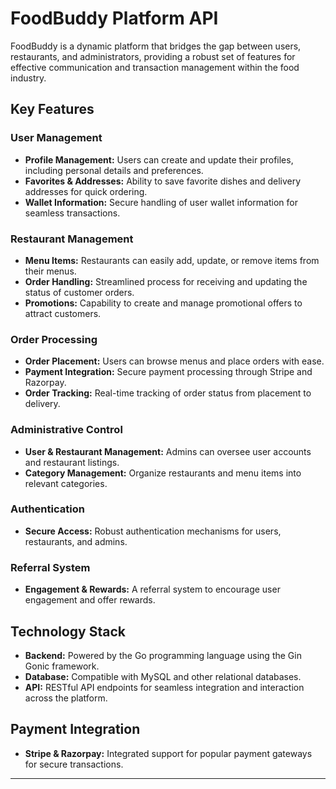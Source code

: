 # FoodBuddy Platform API

FoodBuddy is a dynamic platform that bridges the gap between users, restaurants, and administrators, providing a robust set of features for effective communication and transaction management within the food industry.

## Key Features

### User Management
- **Profile Management:** Users can create and update their profiles, including personal details and preferences.
- **Favorites & Addresses:** Ability to save favorite dishes and delivery addresses for quick ordering.
- **Wallet Information:** Secure handling of user wallet information for seamless transactions.

### Restaurant Management
- **Menu Items:** Restaurants can easily add, update, or remove items from their menus.
- **Order Handling:** Streamlined process for receiving and updating the status of customer orders.
- **Promotions:** Capability to create and manage promotional offers to attract customers.

### Order Processing
- **Order Placement:** Users can browse menus and place orders with ease.
- **Payment Integration:** Secure payment processing through Stripe and Razorpay.
- **Order Tracking:** Real-time tracking of order status from placement to delivery.

### Administrative Control
- **User & Restaurant Management:** Admins can oversee user accounts and restaurant listings.
- **Category Management:** Organize restaurants and menu items into relevant categories.

### Authentication
- **Secure Access:** Robust authentication mechanisms for users, restaurants, and admins.

### Referral System
- **Engagement & Rewards:** A referral system to encourage user engagement and offer rewards.

## Technology Stack

- **Backend:** Powered by the Go programming language using the Gin Gonic framework.
- **Database:** Compatible with MySQL and other relational databases.
- **API:** RESTful API endpoints for seamless integration and interaction across the platform.

## Payment Integration

- **Stripe & Razorpay:** Integrated support for popular payment gateways for secure transactions.

---
